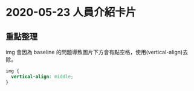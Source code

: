 # 2020-05-23 人員介紹卡片

## 重點整理

img 會因為 baseline 的問題導致圖片下方會有點空格，使用(vertical-align)去除。

```css
img {
  vertical-align: middle;
}
```
